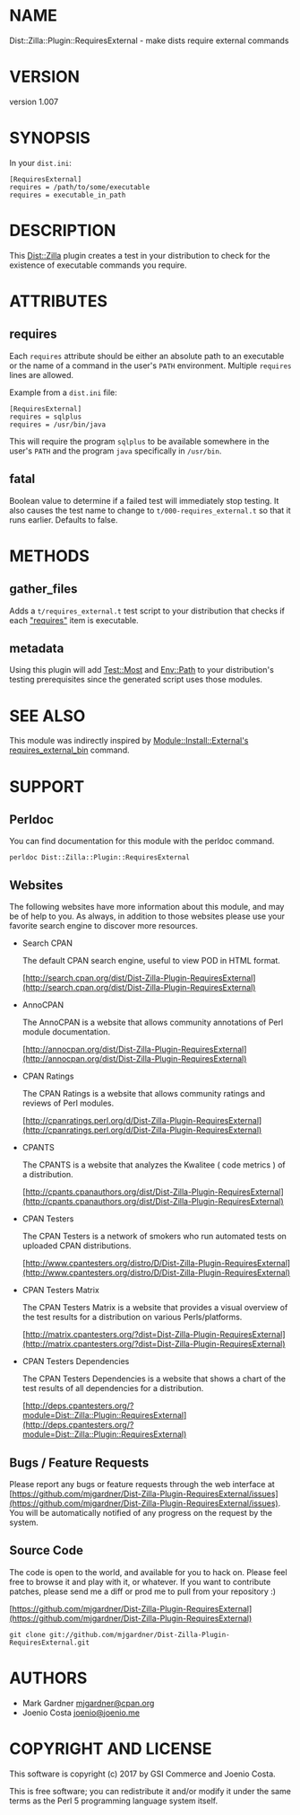 # NAME

Dist::Zilla::Plugin::RequiresExternal - make dists require external commands

# VERSION

version 1.007

# SYNOPSIS

In your `dist.ini`:

    [RequiresExternal]
    requires = /path/to/some/executable
    requires = executable_in_path

# DESCRIPTION

This [Dist::Zilla](https://metacpan.org/pod/Dist::Zilla) plugin creates a test
in your distribution to check for the existence of executable commands
you require.

# ATTRIBUTES

## requires

Each `requires` attribute should be either an absolute path to an
executable or the name of a command in the user's `PATH` environment.
Multiple `requires` lines are allowed.

Example from a `dist.ini` file:

    [RequiresExternal]
    requires = sqlplus
    requires = /usr/bin/java

This will require the program `sqlplus` to be available somewhere in
the user's `PATH` and the program `java` specifically in `/usr/bin`.

## fatal

Boolean value to determine if a failed test will immediately stop
testing. It also causes the test name to change to
`t/000-requires_external.t` so that it runs earlier.
Defaults to false.

# METHODS

## gather\_files

Adds a `t/requires_external.t` test script to your distribution that
checks if each ["requires"](#requires) item is executable.

## metadata

Using this plugin will add [Test::Most](https://metacpan.org/pod/Test::Most)
and [Env::Path](https://metacpan.org/pod/Env::Path) to your distribution's
testing prerequisites since the generated script uses those modules.

# SEE ALSO

This module was indirectly inspired by
[Module::Install::External's requires\_external\_bin](https://metacpan.org/pod/Module::Install::External#requires_external_bin)
command.

# SUPPORT

## Perldoc

You can find documentation for this module with the perldoc command.

    perldoc Dist::Zilla::Plugin::RequiresExternal

## Websites

The following websites have more information about this module, and may be of help to you. As always,
in addition to those websites please use your favorite search engine to discover more resources.

- Search CPAN

    The default CPAN search engine, useful to view POD in HTML format.

    [http://search.cpan.org/dist/Dist-Zilla-Plugin-RequiresExternal](http://search.cpan.org/dist/Dist-Zilla-Plugin-RequiresExternal)

- AnnoCPAN

    The AnnoCPAN is a website that allows community annotations of Perl module documentation.

    [http://annocpan.org/dist/Dist-Zilla-Plugin-RequiresExternal](http://annocpan.org/dist/Dist-Zilla-Plugin-RequiresExternal)

- CPAN Ratings

    The CPAN Ratings is a website that allows community ratings and reviews of Perl modules.

    [http://cpanratings.perl.org/d/Dist-Zilla-Plugin-RequiresExternal](http://cpanratings.perl.org/d/Dist-Zilla-Plugin-RequiresExternal)

- CPANTS

    The CPANTS is a website that analyzes the Kwalitee ( code metrics ) of a distribution.

    [http://cpants.cpanauthors.org/dist/Dist-Zilla-Plugin-RequiresExternal](http://cpants.cpanauthors.org/dist/Dist-Zilla-Plugin-RequiresExternal)

- CPAN Testers

    The CPAN Testers is a network of smokers who run automated tests on uploaded CPAN distributions.

    [http://www.cpantesters.org/distro/D/Dist-Zilla-Plugin-RequiresExternal](http://www.cpantesters.org/distro/D/Dist-Zilla-Plugin-RequiresExternal)

- CPAN Testers Matrix

    The CPAN Testers Matrix is a website that provides a visual overview of the test results for a distribution on various Perls/platforms.

    [http://matrix.cpantesters.org/?dist=Dist-Zilla-Plugin-RequiresExternal](http://matrix.cpantesters.org/?dist=Dist-Zilla-Plugin-RequiresExternal)

- CPAN Testers Dependencies

    The CPAN Testers Dependencies is a website that shows a chart of the test results of all dependencies for a distribution.

    [http://deps.cpantesters.org/?module=Dist::Zilla::Plugin::RequiresExternal](http://deps.cpantesters.org/?module=Dist::Zilla::Plugin::RequiresExternal)

## Bugs / Feature Requests

Please report any bugs or feature requests through the web
interface at [https://github.com/mjgardner/Dist-Zilla-Plugin-RequiresExternal/issues](https://github.com/mjgardner/Dist-Zilla-Plugin-RequiresExternal/issues). You will be automatically notified of any
progress on the request by the system.

## Source Code

The code is open to the world, and available for you to hack on. Please feel free to browse it and play
with it, or whatever. If you want to contribute patches, please send me a diff or prod me to pull
from your repository :)

[https://github.com/mjgardner/Dist-Zilla-Plugin-RequiresExternal](https://github.com/mjgardner/Dist-Zilla-Plugin-RequiresExternal)

    git clone git://github.com/mjgardner/Dist-Zilla-Plugin-RequiresExternal.git

# AUTHORS

- Mark Gardner <mjgardner@cpan.org>
- Joenio Costa <joenio@joenio.me>

# COPYRIGHT AND LICENSE

This software is copyright (c) 2017 by GSI Commerce and Joenio Costa.

This is free software; you can redistribute it and/or modify it under
the same terms as the Perl 5 programming language system itself.
